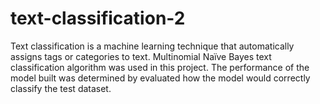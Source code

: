 # text-classification-2
 Text classification is a machine learning technique that automatically assigns tags or categories to text. Multinomial Naïve Bayes text classification algorithm was used in this project. The performance of the model built was determined by evaluated how the model would correctly classify the test dataset.

